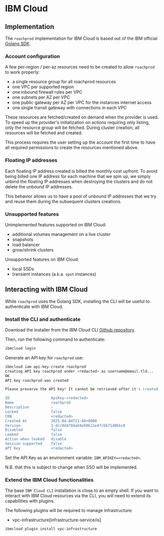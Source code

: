 # IBM Cloud

## Implementation

The `roachprod` implementation for IBM Cloud is based out of the IBM official [Golang SDK](https://github.com/IBM/platform-services-go-sdk).

### Account configuration

A few per-region / per-az resources need to be created to allow `roachprod`
to work properly:
- a single resource group for all roachprod resources
- one VPC per supported region
- one inbound firewall rules per VPC
- one subnets per AZ per VPC
- one public gateway per AZ per VPC for the instances internet access
- one single transit gateway with connections in each VPC

These resources are fetched/created on demand when the provider is used.
To speed up the provider's initialization on actions requiring only listing,
only the resource group will be fetched. During cluster creation, all resources
will be fetched and created.

This process requires the user setting up the account the first time to have
all required permissions to create the resources mentioned above.

### Floating IP addresses

Each floating IP address created is billed the monthly cost upfront.
To avoid being billed one IP address for each machine that we spin up, we simply
unbind the floating IP addresses when destroying the clusters and do not delete
the unbound  IP addresses.

This behavior allows us to have a pool of unbound IP addresses that we try and
reuse them during the subsequent clusters creations.

### Unsupported features

Unimplemented features supported on IBM Cloud:
- additional volumes management on a live cluster
- snapshots
- load balancer
- grow/shrink clusters

Unsupported features on IBM Cloud:
- local SSDs
- transient instances (a.k.a. `spot` instances)

## Interacting with IBM Cloud

While `roachprod` uses the Golang SDK, installing the CLI will be useful to
authenticate with IBM Cloud.

### Install the CLI and authenticate

Download the installer from the IBM Cloud CLI [Github repository](https://github.com/IBM-Cloud/ibm-cloud-cli-release/releases/).

Then, run the following command to authenticate:

```bash
ibmcloud login
```

Generate an API key for `roachprod` use:
```bash
ibmcloud iam api-key-create roachprod
Creating API key roachprod under <redacted> as username@email.tld...
OK
API key roachprod was created

Please preserve the API key! It cannot be retrieved after it's created.

ID                   ApiKey-<redacted>
Name                 roachprod
Description          -
Locked               false
CRN                  <redacted>
Created At           2025-04-04T21:48+0000
Version              1-dcc0d478dab9a50b11e47cbb71d0bbc8
Disabled             false
Leaked               false
Action when leaked   disable
Session supported    false
API Key              <redacted>
```

Set the API Key as an environment variable: `IBM_APIKEY=<redacted>`.

N.B. that this is subject to change when SSO will be implemented.

### Extend the IBM Cloud functionalities

The base `IBM Cloud CLI` installation is close to an empty shell.
If you want to interact with IBM Cloud resources via the CLI, you will need to
extend its capabilities with plugins.

The following plugins will be required to manage infrastructure:
- vpc-infrastructure[infrastructure-service/is]

```bash
ibmcloud plugin install vpc-infrastructure
```

